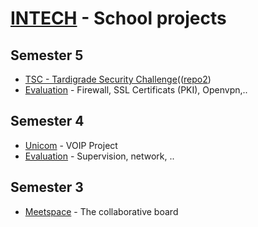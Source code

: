 # [INTECH](http://www.intechinfo.fr) - School projects

## Semester 5
* [TSC - Tardigrade Security Challenge](https://github.com/PierrickV/TSC_Master)(([repo2](https://github.com/PierrickV/TSC_Storage))
* [Evaluation](https://github.com/INTECH/S5) - Firewall, SSL Certificats (PKI), Openvpn,..

## Semester 4
* [Unicom](https://github.com/unicomiti/unicom) - VOIP Project
* [Evaluation](https://github.com/INTECH/S4) - Supervision, network, ..

## Semester 3
* [Meetspace](https://github.com/MaximeLauret/MeetSpace) - The collaborative board